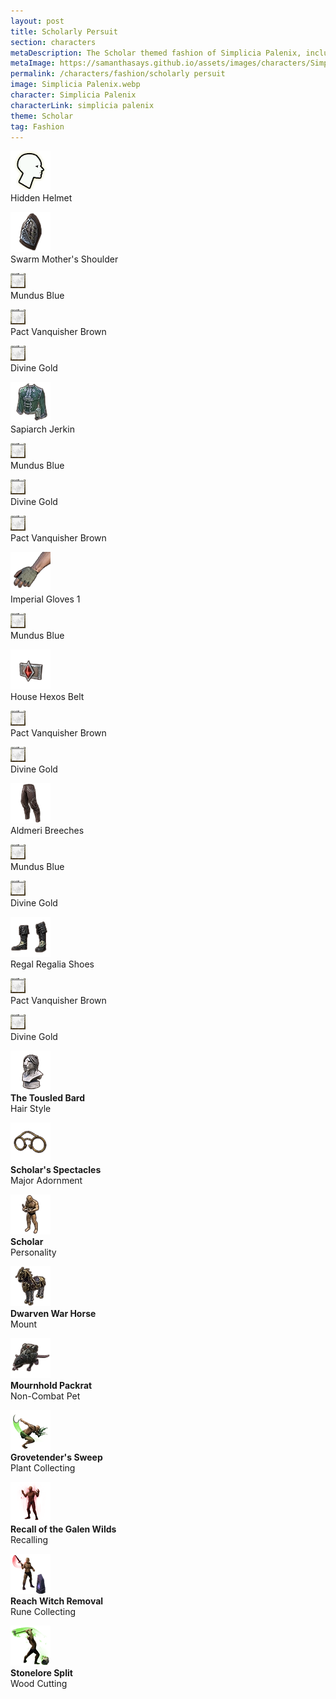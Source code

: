 ```yaml
---
layout: post
title: Scholarly Persuit
section: characters
metaDescription: The Scholar themed fashion of Simplicia Palenix, including styles, dyes, and collectibles. 
metaImage: https://samanthasays.github.io/assets/images/characters/Simplicia Palenix.webp
permalink: /characters/fashion/scholarly persuit
image: Simplicia Palenix.webp
character: Simplicia Palenix
characterLink: simplicia palenix
theme: Scholar
tag: Fashion
---
```


<div class="fashionContainer">
    <div class="fashionOutfit">
        <div class="fashionStyle">
            <p><img src="/assets/images/icons/eso/armour/hidden helmet.webp" alt="Hidden Helmet"><br>
            Hidden Helmet</p>
        </div>
        <div class="fashionDye">
            <p></p>
        </div>
        <div class="fashionDye">
            <p></p>
        </div>
        <div class="fashionDye">
            <p></p>
        </div>
        <div class="fashionStyle">
            <p><img src="/assets/images/icons/eso/armour/swarm mother's shoulder.webp" alt="Swarm Mother's Shoulder"><br>
            Swarm Mother's Shoulder</p>
        </div>
        <div class="fashionDye">
            <p><img style="background-color: #6f83aa" src="/assets/images/icons/eso/dye.webp" alt="Dye"><br>
            Mundus Blue</p>
        </div>
        <div class="fashionDye">
            <p><img style="background-color: #72311c" src="/assets/images/icons/eso/dye.webp" alt="Dye"><br>
            Pact Vanquisher Brown</p>
        </div>
        <div class="fashionDye">
            <p><img style="background-color: #d6b14b" src="/assets/images/icons/eso/dye.webp" alt="Dye"><br>
            Divine Gold</p>
        </div>
        <div class="fashionStyle">
            <p><img src="/assets/images/icons/eso/armour/sapiarch jerkin.webp" alt="Sapiarch Jerkin"><br>
            Sapiarch Jerkin</p>
        </div>
        <div class="fashionDye">
            <p><img style="background-color: #6f83aa" src="/assets/images/icons/eso/dye.webp" alt="Dye"><br>
            Mundus Blue</p>
        </div>
        <div class="fashionDye">
            <p><img style="background-color: #d6b14b" src="/assets/images/icons/eso/dye.webp" alt="Dye"><br>
            Divine Gold</p>
        </div>
        <div class="fashionDye">
            <p><img style="background-color: #72311c" src="/assets/images/icons/eso/dye.webp" alt="Dye"><br>
            Pact Vanquisher Brown</p>
        </div>
        <div class="fashionStyle">
            <p><img src="/assets/images/icons/eso/armour/imperial gloves 1.webp" alt="Imperial Gloves 1"><br>
            Imperial Gloves 1</p>
        </div>
        <div class="fashionDye">
            <p><img style="background-color: #6f83aa" src="/assets/images/icons/eso/dye.webp" alt="Dye"><br>
            Mundus Blue</p>
        </div>
        <div class="fashionDye">
            <p></p>
        </div>
        <div class="fashionDye">
            <p></p>
        </div>
        <div class="fashionStyle">
            <p><img src="/assets/images/icons/eso/armour/house hexos belt.webp" alt="House Hexos Belt"><br>
            House Hexos Belt</p>
        </div>
        <div class="fashionDye">
            <p><img style="background-color: #72311c" src="/assets/images/icons/eso/dye.webp" alt="Dye"><br>
            Pact Vanquisher Brown</p>
        </div>
        <div class="fashionDye">
            <p><img style="background-color: #d6b14b" src="/assets/images/icons/eso/dye.webp" alt="Dye"><br>
            Divine Gold</p>
        </div>
        <div class="fashionDye">
            <p></p>
        </div>
        <div class="fashionStyle">
            <p><img src="/assets/images/icons/eso/armour/aldmeri dominion breeches.webp" alt="Aldmeri Breeches"><br>
            Aldmeri Breeches</p>
        </div>
        <div class="fashionDye">
            <p><img style="background-color: #6f83aa" src="/assets/images/icons/eso/dye.webp" alt="Dye"><br>
            Mundus Blue</p>
        </div>
        <div class="fashionDye">
            <p></p>
        </div>
        <div class="fashionDye">
            <p><img style="background-color: #d6b14b" src="/assets/images/icons/eso/dye.webp" alt="Dye"><br>
            Divine Gold</p>
        </div>
        <div class="fashionStyle">
            <p><img src="/assets/images/icons/eso/armour/regal regalia shoes.webp" alt="Regal Regalia Shoes"><br>
            Regal Regalia Shoes</p>
        </div>
        <div class="fashionDye">
            <p></p>
        </div>
        <div class="fashionDye">
            <p><img style="background-color: #72311c" src="/assets/images/icons/eso/dye.webp" alt="Dye"><br>
            Pact Vanquisher Brown</p>
        </div>
        <div class="fashionDye">
            <p><img style="background-color: #d6b14b" src="/assets/images/icons/eso/dye.webp" alt="Dye"><br>
            Divine Gold</p>
        </div>
    </div>
</div>

<div class="fashionContainer">
    <div class="fashionCollectibles">
        <div class="fashionCollectible" style="width: 50%">
            <p><img src="/assets/images/icons/eso/collectibles/the tousled bard.webp" alt="The Tousled Bard"><br>
            <span style="font-weight: bold">The Tousled Bard</span><br>
            Hair Style</p>
        </div>
        <div class="fashionCollectible" style="width: 50%">
            <p><img src="/assets/images/icons/eso/collectibles/scholar's spectacles.webp" alt="Scholar's Spectacles"><br>
            <span style="font-weight: bold">Scholar's Spectacles</span><br>
            Major Adornment</p>
        </div>
        <div class="fashionCollectible" style="width: 100%; clear: both">
            <p><img src="/assets/images/icons/eso/collectibles/scholar.webp" alt="Scholar"><br>
            <span style="font-weight: bold">Scholar</span><br>
            Personality</p>
        </div>
        <div class="fashionCollectible" style="width: 50%; clear: both">
            <p><img src="/assets/images/icons/eso/collectibles/dwarven war horse.webp" alt="Dwarven War Horse"><br>
            <span style="font-weight: bold">Dwarven War Horse</span><br>
            Mount</p>
        </div>
        <div class="fashionCollectible" style="width: 50%">
            <p><img src="/assets/images/icons/eso/collectibles/mournhold packrat.webp" alt="Mournhold Packrat"><br>
                <span style="font-weight: bold">Mournhold Packrat</span><br>
            Non-Combat Pet</p>
        </div>
        <div class="fashionCollectible" style="width: 50%; clear: both">
            <p><img src="/assets/images/icons/eso/collectibles/grovetender's sweep.webp" alt="Grovetender's Sweep"><br>
            <span style="font-weight: bold">Grovetender's Sweep</span><br>
            Plant Collecting</p>
        </div>
        <div class="fashionCollectible" style="width: 50%">
            <p><img src="/assets/images/icons/eso/collectibles/bitter coast recall.webp" alt="Bitter Coast Recall"><br>
            <span style="font-weight: bold">Recall of the Galen Wilds</span><br>
            Recalling</p>
        </div>
        <div class="fashionCollectible" style="width: 50%; clear: both">
            <p><img src="/assets/images/icons/eso/collectibles/reach witch removal.webp" alt="Reach Witch Removal"><br>
            <span style="font-weight: bold">Reach Witch Removal</span><br>
            Rune Collecting</p>
        </div>
        <div class="fashionCollectible" style="width: 50%">
            <p><img src="/assets/images/icons/eso/collectibles/stonelore split.webp" alt="Stonelore Split"><br>
            <span style="font-weight: bold">Stonelore Split</span><br>
            Wood Cutting</p>
        </div>
    </div>
</div>
